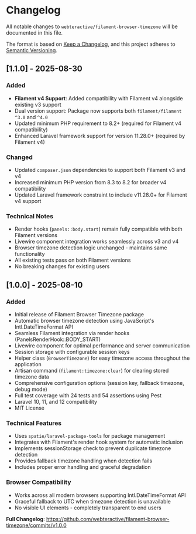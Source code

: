 # Changelog

All notable changes to `webteractive/filament-browser-timezone` will be documented in this file.

The format is based on [Keep a Changelog](https://keepachangelog.com/en/1.0.0/),
and this project adheres to [Semantic Versioning](https://semver.org/spec/v2.0.0.html).

## [1.1.0] - 2025-08-30

### Added
- **Filament v4 Support**: Added compatibility with Filament v4 alongside existing v3 support
- Dual version support: Package now supports both `filament/filament ^3.0` and `^4.0`
- Updated minimum PHP requirement to 8.2+ (required for Filament v4 compatibility)
- Enhanced Laravel framework support for version 11.28.0+ (required by Filament v4)

### Changed
- Updated `composer.json` dependencies to support both Filament v3 and v4
- Increased minimum PHP version from 8.3 to 8.2 for broader v4 compatibility
- Updated Laravel framework constraint to include v11.28.0+ for Filament v4 support

### Technical Notes
- Render hooks (`panels::body.start`) remain fully compatible with both Filament versions
- Livewire component integration works seamlessly across v3 and v4
- Browser timezone detection logic unchanged - maintains same functionality
- All existing tests pass on both Filament versions
- No breaking changes for existing users

## [1.0.0] - 2025-08-10

### Added
- Initial release of Filament Browser Timezone package
- Automatic browser timezone detection using JavaScript's Intl.DateTimeFormat API
- Seamless Filament integration via render hooks (PanelsRenderHook::BODY_START)
- Livewire component for optimal performance and server communication
- Session storage with configurable session keys
- Helper class (`BrowserTimezone`) for easy timezone access throughout the application
- Artisan command (`filament:timezone:clear`) for clearing stored timezone data
- Comprehensive configuration options (session key, fallback timezone, debug mode)
- Full test coverage with 24 tests and 54 assertions using Pest
- Laravel 10, 11, and 12 compatibility
- MIT License

### Technical Features
- Uses `spatie/laravel-package-tools` for package management
- Integrates with Filament's render hook system for automatic inclusion
- Implements sessionStorage check to prevent duplicate timezone detection
- Provides fallback timezone handling when detection fails
- Includes proper error handling and graceful degradation

### Browser Compatibility
- Works across all modern browsers supporting Intl.DateTimeFormat API
- Graceful fallback to UTC when timezone detection is unavailable
- No visible UI elements - completely transparent to end users

**Full Changelog**: https://github.com/webteractive/filament-browser-timezone/commits/v1.0.0
